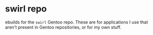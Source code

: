 # swirl repo
ebuilds for the `swirl` Gentoo repo. These are for applications I use that aren't present in Gentoo repositories, or for my own stuff.
